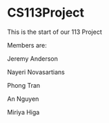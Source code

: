 # CS113Project
 
This is the start of our 113 Project

Members are:

Jeremy Anderson

Nayeri Novasartians

Phong Tran

An Nguyen

Miriya Higa
